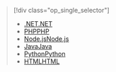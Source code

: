 > [!div class="op_single_selector"]
> * [<span data-ttu-id="ada0c-101">.NET</span><span class="sxs-lookup"><span data-stu-id="ada0c-101">.NET</span></span>](../articles/app-service-web/app-service-web-get-started-dotnet.md)
> * [<span data-ttu-id="ada0c-102">PHP</span><span class="sxs-lookup"><span data-stu-id="ada0c-102">PHP</span></span>](../articles/app-service-web/app-service-web-get-started-php.md)
> * [<span data-ttu-id="ada0c-103">Node.js</span><span class="sxs-lookup"><span data-stu-id="ada0c-103">Node.js</span></span>](../articles/app-service-web/app-service-web-get-started-nodejs.md)
> * [<span data-ttu-id="ada0c-104">Java</span><span class="sxs-lookup"><span data-stu-id="ada0c-104">Java</span></span>](../articles/app-service-web/app-service-web-get-started-java.md)
> * [<span data-ttu-id="ada0c-105">Python</span><span class="sxs-lookup"><span data-stu-id="ada0c-105">Python</span></span>](../articles/app-service-web/app-service-web-get-started-python.md)
> * [<span data-ttu-id="ada0c-106">HTML</span><span class="sxs-lookup"><span data-stu-id="ada0c-106">HTML</span></span>](../articles/app-service-web/app-service-web-get-started-html.md)
> 
> 

